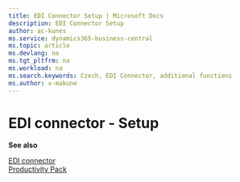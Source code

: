 ```yaml
---
title: EDI Connector Setup | Microsoft Docs
description: EDI Connector Setup
author: ac-kunes
ms.service: dynamics365-business-central
ms.topic: article
ms.devlang: na
ms.tgt_pltfrm: na
ms.workload: na
ms.search.keywords: Czech, EDI Connector, additional functions
ms.author: v-makune
---
```

# EDI connector - Setup

**See also**

[EDI connector](ac-edi-connector-basic.md)  
[Productivity Pack](ac-productivity-pack.md)